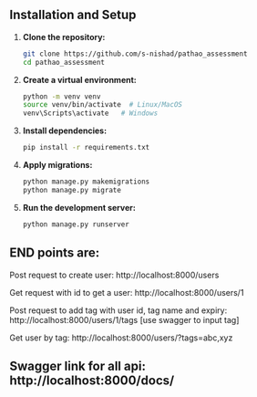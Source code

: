## Installation and Setup


1. **Clone the repository:**
    ```bash
    git clone https://github.com/s-nishad/pathao_assessment
    cd pathao_assessment
    ```

2. **Create a virtual environment:**
    ```bash
    python -m venv venv
    source venv/bin/activate  # Linux/MacOS
    venv\Scripts\activate   # Windows
    ```

3. **Install dependencies:**
    ```bash
    pip install -r requirements.txt
    ```
   
4. **Apply migrations:**
    ```bash
    python manage.py makemigrations
    python manage.py migrate
    ```

5. **Run the development server:**
    ```bash
    python manage.py runserver
    ```
   
## END points are:
  
Post request to create user: http://localhost:8000/users

Get request with id to get a user: http://localhost:8000/users/1

Post request to add tag with user id, tag name and expiry: http://localhost:8000/users/1/tags
[use swagger to input tag]

Get user by tag: http://localhost:8000/users/?tags=abc,xyz

## Swagger link for all api: http://localhost:8000/docs/
